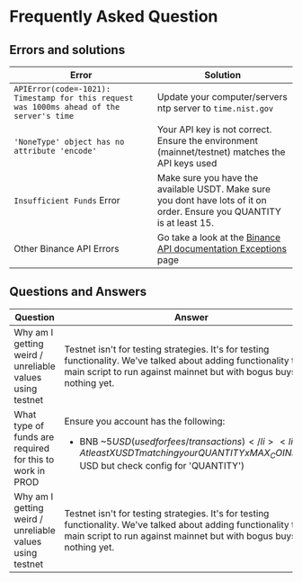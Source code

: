 # Frequently Asked Question

## 

## Errors and solutions


| Error   |   Solution |
|----------|-------------|
| `APIError(code=-1021): Timestamp for this request was 1000ms ahead of the server's time` |  Update your computer/servers ntp server to `time.nist.gov` |
|`'NoneType' object has no attribute 'encode'`| Your API key is not correct. Ensure the environment (mainnet/testnet) matches the API keys used |
|`Insufficient Funds` Error| Make sure you have the available USDT. Make sure you dont have lots of it on order. Ensure you QUANTITY is at least 15. |
| Other Binance API Errors| Go take a look at the [Binance API documentation Exceptions](https://github.com/binance/binance-spot-api-docs/blob/master/errors.md) page |

## Questions and Answers

| Question   |   Answer |
|----------|-------------|
|Why am I getting weird / unreliable values using testnet|  Testnet isn't for testing strategies. It's for testing functionality. We've talked about adding functionality to the main script to run against mainnet but with bogus buys. nothing yet. |
| What type of funds are required for this to work in PROD |  Ensure you account has the following: <ul><li>BNB ~$5 USD (used for fees / transactions)</li><li>Atleast X USDT matching your QUANTITYxMAX_COINS  (>$15 USD but check config for 'QUANTITY')</li></ul> |
|Why am I getting weird / unreliable values using testnet|  Testnet isn't for testing strategies. It's for testing functionality. We've talked about adding functionality to the main script to run against mainnet but with bogus buys. nothing yet. |



